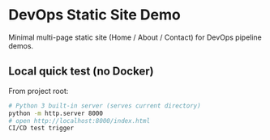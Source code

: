 # DevOps Static Site Demo

Minimal multi-page static site (Home / About / Contact) for DevOps pipeline demos.

## Local quick test (no Docker)
From project root:
```bash
# Python 3 built-in server (serves current directory)
python -m http.server 8000
# open http://localhost:8000/index.html
C I / C D   t e s t   t r i g g e r  
 